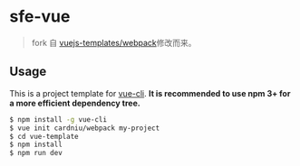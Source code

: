 # sfe-vue

> fork 自 [vuejs-templates/webpack](https://github.com/vuejs-templates/webpack)修改而来。

## Usage

This is a project template for [vue-cli](https://github.com/vuejs/vue-cli). **It is recommended to use npm 3+ for a more efficient dependency tree.**

```bash
$ npm install -g vue-cli
$ vue init cardniu/webpack my-project
$ cd vue-template
$ npm install
$ npm run dev
```
